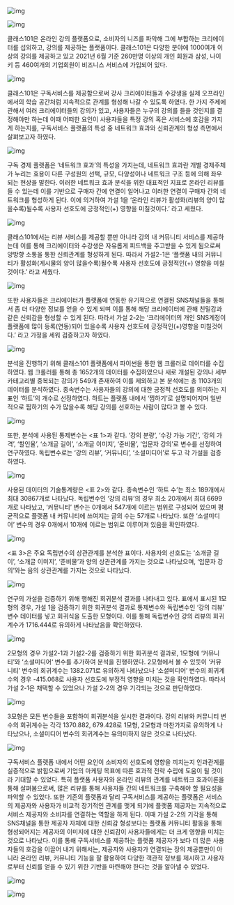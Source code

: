 ![img](https://s3.us-west-2.amazonaws.com/secure.notion-static.com/e412417d-1f9d-4232-a2fd-d9506b8b3a73/Untitled.png?X-Amz-Algorithm=AWS4-HMAC-SHA256&X-Amz-Content-Sha256=UNSIGNED-PAYLOAD&X-Amz-Credential=AKIAT73L2G45EIPT3X45%2F20220113%2Fus-west-2%2Fs3%2Faws4_request&X-Amz-Date=20220113T133536Z&X-Amz-Expires=86400&X-Amz-Signature=f8245ffc0f64245da1f3f161401e9f24603465c2923f2d0f2ecb80e5a2820882&X-Amz-SignedHeaders=host&response-content-disposition=filename%20%3D%22Untitled.png%22&x-id=GetObject)

![img](https://s3.us-west-2.amazonaws.com/secure.notion-static.com/94a4bfd9-32d9-411a-9085-0b4f19c2aa88/Untitled.png?X-Amz-Algorithm=AWS4-HMAC-SHA256&X-Amz-Content-Sha256=UNSIGNED-PAYLOAD&X-Amz-Credential=AKIAT73L2G45EIPT3X45%2F20220113%2Fus-west-2%2Fs3%2Faws4_request&X-Amz-Date=20220113T133600Z&X-Amz-Expires=86400&X-Amz-Signature=a798fe30dc053f3b4479539aebe4f21068795c4b625c4191f3ded74152d10c99&X-Amz-SignedHeaders=host&response-content-disposition=filename%20%3D%22Untitled.png%22&x-id=GetObject)



클래스101은 온라인 강의 플랫폼으로, 소비자의 니즈를 파악해 그에 부합하는 크리에이터를 섭외하고, 강의를 제공하는 플랫폼이다. 클래스101은 다양한 분야에 1000여개 이상의 강의를 제공하고 있고 2021년 6월 기준 260만명 이상의 개인 회원과 삼성, 나이키 등 460여개의 기업회원이 비즈니스 서비스에 가입되어 있다.

![img](https://s3.us-west-2.amazonaws.com/secure.notion-static.com/407c6211-7ac0-425b-9853-66a5ac6f3fdf/Untitled.png?X-Amz-Algorithm=AWS4-HMAC-SHA256&X-Amz-Content-Sha256=UNSIGNED-PAYLOAD&X-Amz-Credential=AKIAT73L2G45EIPT3X45%2F20220113%2Fus-west-2%2Fs3%2Faws4_request&X-Amz-Date=20220113T133621Z&X-Amz-Expires=86400&X-Amz-Signature=b2b12038482c9e5207986d61ea177980e7b46e00b5c5514161b54be1c1193dd1&X-Amz-SignedHeaders=host&response-content-disposition=filename%20%3D%22Untitled.png%22&x-id=GetObject)



클래스101은 구독서비스를 제공함으로써 강사 크리에이터들과 수강생을 실제 오프라인에서의 학습 공간처럼 지속적으로 관계를 형성해 나갈 수 있도록 하였다. 한 가지 주제에 관해서 여러 크리에이터들의 강의가 있고, 사용자들은 누구의 강의를 들을 것인지를 결정해야만 하는데 이때 어떠한 요인이 사용자들을 특정 강의 혹은 서비스에 호감을 가지게 하는지를, 구독서비스 플랫폼의 특성 중 네트워크 효과와 신뢰관계의 형성 측면에서 살펴보고자 하였다.

![img](https://s3.us-west-2.amazonaws.com/secure.notion-static.com/9d8be558-bc6d-4d13-8f6a-f9d3a4b4cbea/Untitled.png?X-Amz-Algorithm=AWS4-HMAC-SHA256&X-Amz-Content-Sha256=UNSIGNED-PAYLOAD&X-Amz-Credential=AKIAT73L2G45EIPT3X45%2F20220113%2Fus-west-2%2Fs3%2Faws4_request&X-Amz-Date=20220113T133640Z&X-Amz-Expires=86400&X-Amz-Signature=8a4bf85f400ed854885c82f0a33115f7c5f49e0beffd1031c9cb3d6bf5723fd2&X-Amz-SignedHeaders=host&response-content-disposition=filename%20%3D%22Untitled.png%22&x-id=GetObject)



구독 경제 플랫폼은 ‘네트워크 효과’의 특성을 가지는데, 네트워크 효과란 개별 경제주체가 누리는 효용이 다른 구성원의 선택, 규모, 다양성이나 네트워크 구조 등에 의해 좌우되는 현상을 말한다. 이러한 네트워크 효과 분석을 위한 대표적인 지표로 온라인 리뷰를 들 수 있는데 이를 기반으로 구매자 간에 연결이 일어나고 이러한 연결이 구매자 간의 네트워크를 형성하게 된다. 이에 의거하여 가설 1을 ‘온라인 리뷰가 활성화(리뷰의 양이 많을수록)될수록 사용자 선호도에 긍정적인(+) 영향을 미칠것이다.’ 라고 세웠다.

![img](https://s3.us-west-2.amazonaws.com/secure.notion-static.com/bc8dbe51-a08f-48b8-b0be-991d31214438/Untitled.png?X-Amz-Algorithm=AWS4-HMAC-SHA256&X-Amz-Content-Sha256=UNSIGNED-PAYLOAD&X-Amz-Credential=AKIAT73L2G45EIPT3X45%2F20220113%2Fus-west-2%2Fs3%2Faws4_request&X-Amz-Date=20220113T133707Z&X-Amz-Expires=86400&X-Amz-Signature=76222cd8a92e0ce6eca441992741c0a3ce712ac467593726a654db03a903dac6&X-Amz-SignedHeaders=host&response-content-disposition=filename%20%3D%22Untitled.png%22&x-id=GetObject)



클래스101에서는 리뷰 서비스를 제공할 뿐만 아니라 강의 내 커뮤니티 서비스를 제공하는데 이를 통해 크리에이터와 수강생은 자유롭게 피드백을 주고받을 수 있게 됨으로써 양방향 소통을 통한 신뢰관계를 형성하게 된다. 따라서 가설2-1은 ‘플랫폼 내의 커뮤니티가 활성화(게시물의 양이 많을수록)될수록 사용자 선호도에 긍정적인(+) 영향을 미칠 것이다.’ 라고 세웠다.

![img](https://s3.us-west-2.amazonaws.com/secure.notion-static.com/e1cfd304-6383-4945-ac9c-4f7135b8d3ef/Untitled.png?X-Amz-Algorithm=AWS4-HMAC-SHA256&X-Amz-Content-Sha256=UNSIGNED-PAYLOAD&X-Amz-Credential=AKIAT73L2G45EIPT3X45%2F20220113%2Fus-west-2%2Fs3%2Faws4_request&X-Amz-Date=20220113T133722Z&X-Amz-Expires=86400&X-Amz-Signature=e6f654e100822e836d28f62d4b64ffff47771b692e1e2fb4e6091d36729713f9&X-Amz-SignedHeaders=host&response-content-disposition=filename%20%3D%22Untitled.png%22&x-id=GetObject)



또한 사용자들은 크리에이터가 플랫폼에 연동한 유기적으로 연결된 SNS채널들을 통해서 좀 더 다양한 정보를 얻을 수 있게 되며 이를 통해 해당 크리에이터에 관해 친밀감과 같은 신뢰감을 형성할 수 있게 된다. 따라서 가설 2-2는 ‘크리에이터의 개인 SNS계정이 플랫폼에 많이 등록(연동)되어 있을수록 사용자 선호도에 긍정적인(+)영향을 미칠것이다.’ 라고 가정을 세워 검증하고자 하였다.

![img](https://s3.us-west-2.amazonaws.com/secure.notion-static.com/bd378ef1-56e5-4ed3-a29c-377dc5aacb19/Untitled.png?X-Amz-Algorithm=AWS4-HMAC-SHA256&X-Amz-Content-Sha256=UNSIGNED-PAYLOAD&X-Amz-Credential=AKIAT73L2G45EIPT3X45%2F20220113%2Fus-west-2%2Fs3%2Faws4_request&X-Amz-Date=20220113T133754Z&X-Amz-Expires=86400&X-Amz-Signature=a2f4daf5e98b3c760efa75e717b6bf6d2361e828a4091db28d6ffdf12caf7ab8&X-Amz-SignedHeaders=host&response-content-disposition=filename%20%3D%22Untitled.png%22&x-id=GetObject)



분석을 진행하기 위해 클래스101 플랫폼에서 파이썬을 통한 웹 크롤러로 데이터를 수집하였다. 웹 크롤러를 통해 총 1652개의 데이터를 수집하였으나 새로 개설된 강의나 세부 카테고리별 중복되는 강의가 549개 존재하여 이를 제외하고 본 분석에는 총 1103개의 데이터를 분석하였다. 종속변수는 사용자들의 강의에 대한 긍정적 선호도를 의미하는 지표인 ‘하트’의 개수로 선정하였다. 하트는 플랫폼 내에서 ‘찜하기’로 설명되어지며 일반적으로 찜하기의 수가 많을수록 해당 강의를 선호하는 사람이 많다고 볼 수 있다.

![img](https://s3.us-west-2.amazonaws.com/secure.notion-static.com/95ecebd5-8f7f-48a2-9e50-569dbd46ebcf/Untitled.png?X-Amz-Algorithm=AWS4-HMAC-SHA256&X-Amz-Content-Sha256=UNSIGNED-PAYLOAD&X-Amz-Credential=AKIAT73L2G45EIPT3X45%2F20220113%2Fus-west-2%2Fs3%2Faws4_request&X-Amz-Date=20220113T133847Z&X-Amz-Expires=86400&X-Amz-Signature=9e96acd91858f94f9e5d0b58b3337a06802241bf70b21345035d24f83954017a&X-Amz-SignedHeaders=host&response-content-disposition=filename%20%3D%22Untitled.png%22&x-id=GetObject)



또한, 분석에 사용된 통제변수는 <표 1>과 같다. ‘강의 분량’, ‘수강 가능 기간’, ‘강의 가격’, ‘할인율’, ‘소개글 길이’, ‘소개글 이미지’, ‘준비물’, ‘입문자 강의’로 변수를 선정하여 연구하였다. 독립변수로는 ‘강의 리뷰’, ‘커뮤니티’, ‘소셜미디어’로 두고 각 가설을 검증하였다.

![img](https://s3.us-west-2.amazonaws.com/secure.notion-static.com/3771f249-eea8-4a00-8fb0-28dfdc2ce813/Untitled.png?X-Amz-Algorithm=AWS4-HMAC-SHA256&X-Amz-Content-Sha256=UNSIGNED-PAYLOAD&X-Amz-Credential=AKIAT73L2G45EIPT3X45%2F20220113%2Fus-west-2%2Fs3%2Faws4_request&X-Amz-Date=20220113T133857Z&X-Amz-Expires=86400&X-Amz-Signature=d211ac625718f5b3e6dd77ac41bebf7f45fea58c7a6cce87e76e0632f3cf5441&X-Amz-SignedHeaders=host&response-content-disposition=filename%20%3D%22Untitled.png%22&x-id=GetObject)



사용된 데이터의 기술통계량은 <표 2>와 같다. 종속변수인 ‘하트 수’는 최소 189개에서 최대 30867개로 나타났다. 독립변수인 ‘강의 리뷰’의 경우 최소 20개에서 최대 6699개로 나타났고, ‘커뮤니티’ 변수는 0개에서 547개에 이르는 범위로 구성되어 있으며 평균적으로 플랫폼 내 커뮤니티에 쓰여지는 글의 수는 57개로 나타났다. 또한 ‘소셜미디어’ 변수의 경우 0개에서 10개에 이르는 범위로 이루어져 있음을 확인하였다.

![img](https://s3.us-west-2.amazonaws.com/secure.notion-static.com/bdb69891-8786-4205-814f-a18c272dcc05/Untitled.png?X-Amz-Algorithm=AWS4-HMAC-SHA256&X-Amz-Content-Sha256=UNSIGNED-PAYLOAD&X-Amz-Credential=AKIAT73L2G45EIPT3X45%2F20220113%2Fus-west-2%2Fs3%2Faws4_request&X-Amz-Date=20220113T133911Z&X-Amz-Expires=86400&X-Amz-Signature=e8e1f33c631a828c098d63f7483f746ae1bfe85ada6fdf5f2073dad20cff4e6f&X-Amz-SignedHeaders=host&response-content-disposition=filename%20%3D%22Untitled.png%22&x-id=GetObject)



<표 3>은 주요 독립변수의 상관관계를 분석한 표이다. 사용자의 선호도는 ‘소개글 길이’, ‘소개글 이미지’, ‘준비물’과 양의 상관관계를 가지는 것으로 나타났으며, ‘입문자 강의’와는 음의 상관관계를 가지는 것으로 나타났다.

![img](https://s3.us-west-2.amazonaws.com/secure.notion-static.com/c8fc5134-a3db-47d9-ab3a-e97bbb9d9ab4/Untitled.png?X-Amz-Algorithm=AWS4-HMAC-SHA256&X-Amz-Content-Sha256=UNSIGNED-PAYLOAD&X-Amz-Credential=AKIAT73L2G45EIPT3X45%2F20220113%2Fus-west-2%2Fs3%2Faws4_request&X-Amz-Date=20220113T133927Z&X-Amz-Expires=86400&X-Amz-Signature=d11070fdec8b09ecee20ba6928b63606337bf18793c0d6432f6c98126f436c8d&X-Amz-SignedHeaders=host&response-content-disposition=filename%20%3D%22Untitled.png%22&x-id=GetObject)



연구의 가설을 검증하기 위해 행해진 회귀분석 결과를 나타내고 있다. 표에서 표시된 1모형의 경우, 가설 1을 검증하기 위한 회귀분석 결과로 통제변수와 독립변수인 ‘강의 리뷰’ 변수 데이터를 넣고 회귀식을 도출한 모형이다. 이를 통해 독립변수인 강의 리뷰의 회귀계수가 1716.444로 유의하게 나타났음을 확인하였다.

![img](https://s3.us-west-2.amazonaws.com/secure.notion-static.com/36651564-255e-490f-9559-944e1856e709/Untitled.png?X-Amz-Algorithm=AWS4-HMAC-SHA256&X-Amz-Content-Sha256=UNSIGNED-PAYLOAD&X-Amz-Credential=AKIAT73L2G45EIPT3X45%2F20220113%2Fus-west-2%2Fs3%2Faws4_request&X-Amz-Date=20220113T133943Z&X-Amz-Expires=86400&X-Amz-Signature=efd95843399a5828694a8cc3546abceb8a2be0491c3fd52f28a02bf15041c385&X-Amz-SignedHeaders=host&response-content-disposition=filename%20%3D%22Untitled.png%22&x-id=GetObject)



2모형의 경우 가설2-1과 가설2-2를 검증하기 위한 회귀분석 결과로, 1모형에 ‘커뮤니티’와 ‘소셜미디어‘ 변수를 추가하여 분석을 진행하였다. 2모형에서 볼 수 있듯이 ‘커뮤니티’ 변수의 회귀계수는 1382.071로 유의하게 나타났으나 ‘소셜미디어’ 변수의 회귀계수의 경우 -415.068로 사용자 선호도에 부정적 영향을 미치는 것을 확인하였다. 따라서 가설 2-1은 채택할 수 있었으나 가설 2-2의 경우 기각되는 것으로 판단하였다.

![img](https://s3.us-west-2.amazonaws.com/secure.notion-static.com/921c51b5-0107-4fcf-b14c-402f8a51e547/Untitled.png?X-Amz-Algorithm=AWS4-HMAC-SHA256&X-Amz-Content-Sha256=UNSIGNED-PAYLOAD&X-Amz-Credential=AKIAT73L2G45EIPT3X45%2F20220113%2Fus-west-2%2Fs3%2Faws4_request&X-Amz-Date=20220113T133957Z&X-Amz-Expires=86400&X-Amz-Signature=7377f11b28a3d0aaa88786b5d08cd9e44ad2e527d6555761f10f720285a92a50&X-Amz-SignedHeaders=host&response-content-disposition=filename%20%3D%22Untitled.png%22&x-id=GetObject)



3모형은 모든 변수들을 포함하여 회귀분석을 실시한 결과이다. 강의 리뷰와 커뮤니티 변수의 회귀계수는 각각 1370.882, 679.428로 1모형, 2모형과 마찬가지로 유의하게 나타났으나, 소셜미디어 변수의 회귀계수는 유의미하지 않은 것으로 나타났다.

![img](https://s3.us-west-2.amazonaws.com/secure.notion-static.com/72c5b9a7-4cd3-4800-ac8c-334f75daf57e/Untitled.png?X-Amz-Algorithm=AWS4-HMAC-SHA256&X-Amz-Content-Sha256=UNSIGNED-PAYLOAD&X-Amz-Credential=AKIAT73L2G45EIPT3X45%2F20220113%2Fus-west-2%2Fs3%2Faws4_request&X-Amz-Date=20220113T134011Z&X-Amz-Expires=86400&X-Amz-Signature=5f1fa85519cf5689a2a0440a940279cd2e91525e6f3032249a8272d68589e280&X-Amz-SignedHeaders=host&response-content-disposition=filename%20%3D%22Untitled.png%22&x-id=GetObject)



구독서비스 플랫폼 내에서 어떤 요인이 소비자의 선호도에 영향을 끼치는지 인과관계를 실증적으로 밝힘으로써 기업의 마케팅 목표에 따른 효과적 전략 수립에 도움이 될 것이라 기대할 수 있었다. 특히 플랫폼 사용자와 온라인 리뷰의 관계를 네트워크 효과이론을 통해 살펴봄으로써, 많은 리뷰를 통해 사용자들 간의 네트워크를 구축해야 할 필요성을 파악할 수 있었다. 또한 기존의 플랫폼과 달리 구독서비스를 제공하는 플랫폼은 서비스의 제공자와 사용자가 비교적 장기적인 관계를 맺게 되기에 플랫폼 제공자는 지속적으로 서비스 제공자와 소비자를 연결하는 역할을 하게 된다. 이때 가설 2-2의 기각을 통해 SNS채널을 통한 제공자 자체에 대한 신뢰감 형성보다는 플랫폼 커뮤니티 활동을 통해 형성되어지는 제공자의 이미지에 대한 신뢰감이 사용자들에게는 더 크게 영향을 미치는 것으로 나타났다. 이를 통해 구독서비스를 제공하는 플랫폼 제공자가 보다 더 많은 사용자들의 호감을 이끌어 내기 위해서는, 제공자와 사용자가 연결되는 장의 제공뿐만이 아니라 온라인 리뷰, 커뮤니티 기능을 잘 활용하여 다양한 객관적 정보를 제시하고 사용자로부터 신뢰를 얻을 수 있기 위한 기반을 마련해야 한다는 것을 알아낼 수 있었다.

![img](https://s3.us-west-2.amazonaws.com/secure.notion-static.com/b2185026-bd80-41d2-acd5-8eb006071acd/Untitled.png?X-Amz-Algorithm=AWS4-HMAC-SHA256&X-Amz-Content-Sha256=UNSIGNED-PAYLOAD&X-Amz-Credential=AKIAT73L2G45EIPT3X45%2F20220113%2Fus-west-2%2Fs3%2Faws4_request&X-Amz-Date=20220113T134025Z&X-Amz-Expires=86400&X-Amz-Signature=932686c87f19e8fc49814c175b57c570df064af86b7524ec284cae9507285dfd&X-Amz-SignedHeaders=host&response-content-disposition=filename%20%3D%22Untitled.png%22&x-id=GetObject)



![img](https://s3.us-west-2.amazonaws.com/secure.notion-static.com/326c7961-4fb2-46d4-875c-0aaff54d04a9/Untitled.png?X-Amz-Algorithm=AWS4-HMAC-SHA256&X-Amz-Content-Sha256=UNSIGNED-PAYLOAD&X-Amz-Credential=AKIAT73L2G45EIPT3X45%2F20220113%2Fus-west-2%2Fs3%2Faws4_request&X-Amz-Date=20220113T134038Z&X-Amz-Expires=86400&X-Amz-Signature=5627b3b78a5b9143b82f410dcab9df6504eb0d523053762e8a2d14c1b28bf012&X-Amz-SignedHeaders=host&response-content-disposition=filename%20%3D%22Untitled.png%22&x-id=GetObject)

